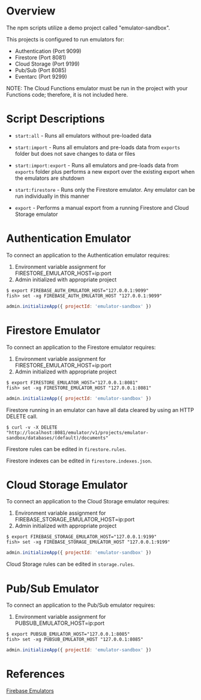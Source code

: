 # Overview

The npm scripts utilize a demo project called "emulator-sandbox".

This projects is configured to run emulators for:

- Authentication (Port 9099)
- Firestore (Port 8081)
- Cloud Storage (Port 9199)
- Pub/Sub (Port 8085)
- Eventarc (Port 9299)

NOTE: The Cloud Functions emulator must be run in the project with your Functions code; therefore, it is not included here.

# Script Descriptions

- `start:all` - Runs all emulators without pre-loaded data

- `start:import` - Runs all emulators and pre-loads data from `exports` folder but does not save changes to data or files

- `start:import:export` - Runs all emulators and pre-loads data from `exports` folder plus performs a new export over the existing export when the emulators are shutdown

- `start:firestore` - Runs only the Firestore emulator. Any emulator can be run individually in this manner

- `export` - Performs a manual export from a running Firestore and Cloud Storage emulator

# Authentication Emulator

To connect an application to the Authentication emulator requires:

1. Environment variable assignment for FIRESTORE_EMULATOR_HOST=ip:port
2. Admin initialized with appropriate project

```shell
$ export FIREBASE_AUTH_EMULATOR_HOST="127.0.0.1:9099"
fish> set -xg FIREBASE_AUTH_EMULATOR_HOST "127.0.0.1:9099"
```

```js
admin.initializeApp({ projectId: 'emulator-sandbox' })
```

# Firestore Emulator

To connect an application to the Firestore emulator requires:

1. Environment variable assignment for FIRESTORE_EMULATOR_HOST=ip:port
2. Admin initialized with appropriate project

```shell
$ export FIRESTORE_EMULATOR_HOST="127.0.0.1:8081"
fish> set -xg FIRESTORE_EMULATOR_HOST "127.0.0.1:8081"
```

```js
admin.initializeApp({ projectId: 'emulator-sandbox' })
```

Firestore running in an emulator can have all data cleared by using an HTTP DELETE call.

```shell
$ curl -v -X DELETE "http://localhost:8081/emulator/v1/projects/emulator-sandbox/databases/(default)/documents"
```

Firestore rules can be edited in `firestore.rules`.

Firestore indexes can be edited in `firestore.indexes.json`.

# Cloud Storage Emulator

To connect an application to the Cloud Storage emulator requires:

1. Environment variable assignment for FIREBASE_STORAGE_EMULATOR_HOST=ip:port
2. Admin initialized with appropriate project

```shell
$ export FIREBASE_STORAGE_EMULATOR_HOST="127.0.0.1:9199"
fish> set -xg FIREBASE_STORAGE_EMULATOR_HOST "127.0.0.1:9199"
```

```js
admin.initializeApp({ projectId: 'emulator-sandbox' })
```

Cloud Storage rules can be edited in `storage.rules`.

# Pub/Sub Emulator

To connect an application to the Pub/Sub emulator requires:

1. Environment variable assignment for PUBSUB_EMULATOR_HOST=ip:port

```shell
$ export PUBSUB_EMULATOR_HOST="127.0.0.1:8085"
fish> set -xg PUBSUB_EMULATOR_HOST "127.0.0.1:8085"
```

```js
admin.initializeApp({ projectId: 'emulator-sandbox' })
```

# References

[Firebase Emulators](https://firebase.google.com/docs/emulator-suite)
